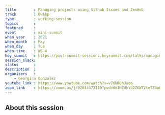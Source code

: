 ```yaml
---
title        : Managing projects using Github Issues and ZenHub
track        : Owasp
type         : working-session
topics       :
featured     :
event        : mini-summit
when_year    : 2021
when_month   : May
when_day     : Tue
when_time    : WS-4
hey_summit   : https://post-summit-sessions.heysummit.com/talks/managing-projects-using-github-issues-and-zenhub/
session_slack:
status       : 
description  :
organizers   :
    - Georgina Gonzalez
youtube_link : https://www.youtube.com/watch?v=v7XkBBhJaqo
zoom_link    : https://zoom.us/j/92013873110?pwd=Wm1HZUhYd2ZKWTVteTZ3a0VmQ1Bsdz09
---
```


## About this session

